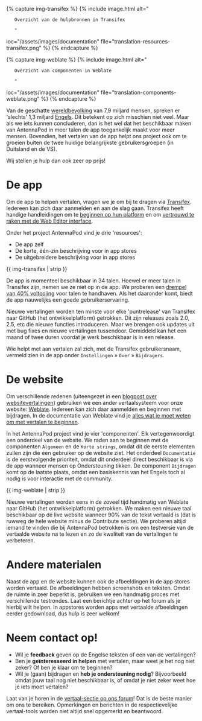 {% capture img-transifex %} {% include image.html alt="

       Overzicht van de hulpbronnen in Transifex

       "

loc="/assets/images/documentation" file="translation-resources-transifex.png" %} {% endcapture %}

{% capture img-weblate %} {% include image.html alt="

       Overzicht van componenten in Weblate

       "

loc="/assets/images/documentation" file="translation-components-weblate.png" %} {% endcapture %}

Van de geschatte [wereldbevolking](https://nl.wikipedia.org/wiki/Wereldbevolking) van 7,9 miljard mensen, spreken er 'slechts' 1,3 miljard [Engels](https://www.ethnologue.com/guides/ethnologue200). Dit betekent op zich misschien niet veel. Maar als we iets kunnen concluderen, dan is het wel dat het beschikbaar maken van AntennaPod in meer talen de app toegankelijk maakt voor meer mensen. Bovendien, het vertalen van de app helpt ons project ook om te groeien buiten de twee huidige belangrijkste gebruikersgroepen (in Duitsland en de VS).

Wij stellen je hulp dan ook zeer op prijs!

# De app

Om de app te helpen vertalen, vragen we je om bij te dragen via [Transifex](https://www.transifex.com/antennapod/antennapod/). Iedereen kan zich daar aanmelden en aan de slag gaan. Transifex heeft handige handleidingen om te [beginnen op hun platform](https://docs.transifex.com/getting-started-1/translators) en om [vertrouwd te raken met de Web Editor interface](https://docs.transifex.com/translation/translating-with-the-web-editor).

Onder het project AntennaPod vind je drie 'resources':

- De app zelf
- De korte, één-zin beschrijving voor in app stores
- De uitgebreidere beschrijving voor in app stores

{{ img-transifex | strip }}

De app is momenteel beschikbaar in 34 talen. Hoewel er meer talen in Transifex zijn, nemen we ze niet op in de app. We proberen een [drempel van 40% voltooiing](https://github.com/AntennaPod/AntennaPod/pull/4112) voor talen te handhaven. Als het daaronder komt, biedt de app nauwelijks een goede gebruikerservaring.

Nieuwe vertalingen worden ten minste voor elke 'puntrelease' van Transifex naar GitHub (het ontwikkelplatform) getrokken. Dit zijn releases zoals 2.0, 2.5, etc die nieuwe functies introduceren. Maar we brengen ook updates uit met bug fixes en nieuwe vertalingen tussendoor. Gemiddeld kan het een maand of twee duren voordat je werk beschikbaar is in een release.

Wie helpt met aan vertalen zal zich, met de Transifex gebruikersnaam, vermeld zien in de app onder `Instellingen` » `Over` » `Bijdragers`.

# De website

Om verschillende redenen (uiteengezet in een [blogpost over websitevertalingen](/blog/2022/01/website-vertalingen)) gebruiken we een ander vertaalsysteem voor onze website: [Weblate](https://hosted.weblate.org/projects/antennapod/). Iedereen kan zich daar aanmelden en beginnen met bijdragen. In de documentatie van Weblate vind je [alles wat je moet weten om met vertalen te beginnen](https://docs.weblate.org/en/latest/user/translating.html).

In het AntennaPod project vind je vier 'componenten'. Elk vertegenwoordigt een onderdeel van de website. We raden aan te beginnen met de componenten `Algemeen` en de `Korte strings`, omdat dit de eerste elementen zullen zijn die een gebruiker op de website ziet. Het onderdeel `Documentatie` is de eerstvolgende prioriteit, omdat dit onderdeel direct beschikbaar is via de app wanneer mensen op Ondersteuning tikken. De component `Bijdragen` komt op de laatste plaats, omdat een basiskennis van het Engels toch al nodig is voor interactie met de community.

{{ img-weblate | strip }}

Nieuwe vertalingen worden eens in de zoveel tijd handmatig van Weblate naar GitHub (het ontwikkelplatform) getrokken. We maken een nieuwe taal beschikbaar op de live website wanneer 90% van de tekst vertaald is (dat is ruwweg de hele website minus de Contribute sectie). We proberen altijd iemand te vinden die bij AntennaPod betrokken is om een testversie van de vertaalde website na te lezen en zo de kwaliteit van de vertalingen te verbeteren.

# Andere materialen

Naast de app en de website kunnen ook de afbeeldingen in de app stores worden vertaald. De afbeeldingen hebben screenshots en teksten. Omdat de ruimte in zeer beperkt is, gebruiken we een handmatig proces met verschillende testrondes. Laat een berichtje achter op het forum als je hierbij wilt helpen. In appstores worden apps met vertaalde afbeeldingen eerder gedownload, dus hulp is zeer welkom!

# Neem contact op!

* Wil je **feedback** geven op de Engelse teksten of een van de vertalingen?
* Ben je **geïnteresseerd in helpen** met vertalen, maar weet je het nog niet zeker? Of ben je klaar om te beginnen?
* Wil je (gaan) bijdragen en **heb je ondersteuning nodig**? Bijvoorbeeld omdat jouw taal nog niet beschikbaar is, of omdat je niet zeker weet hoe je iets moet vertalen?

Laat van je horen in de [vertaal-sectie op ons forum](https://forum.antennapod.org/c/translations/11)! Dat is de beste manier om ons te bereiken. Opmerkingen en berichten in de respectievelijke vertaal-tools worden niet altijd snel opgemerkt en beantwoord.
